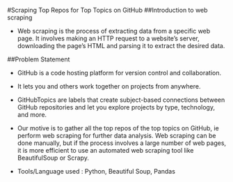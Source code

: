 #Scraping Top Repos for Top Topics on GitHub
##Introduction to web scraping
- Web scraping is the process of extracting data from a specific web page. It involves making an HTTP request to a website’s server, downloading the page’s HTML and parsing it to extract the desired data.

##Problem Statement
- GitHub is a code hosting platform for version control and collaboration. 
- It lets you and others work together on projects from anywhere. 
- GitHubTopics are labels that create subject-based connections between GitHub repositories and let you explore projects by type, technology, and more.

- Our motive is to gather all the top repos of the top topics on GitHub, ie perform web scraping for further data analysis. Web scraping can be done manually, but if the process involves a large number of web pages, it is more efficient to use an automated web scraping tool like BeautifulSoup or Scrapy.

- Tools/Language used : Python, Beautiful Soup, Pandas
